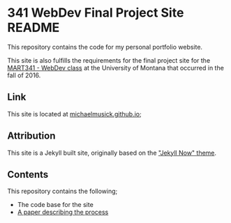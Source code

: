 # 341 WebDev Final Project Site README

This repository contains the code for my personal portfolio website.

This site is also fulfills the requirements for the final project site for the [MART341 - WebDev class](https://github.com/michaelmusick/341_webDev) at the University of Montana that occurred in the fall of 2016.

## Link
This site is located at [michaelmusick.github.io](michaelmusick.github.io);

## Attribution
This site is a Jekyll built site, originally based on the ["Jekyll Now" theme](https://github.com/barryclark/jekyll-now).

## Contents

This repository contains the following;
- The code base for the site
- [A paper describing the process](https://github.com/michaelmusick/michaelmusick.github.io/blob/master/paper/MMusick_341Final.md)
